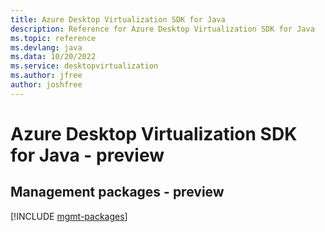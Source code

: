 ```yaml
---
title: Azure Desktop Virtualization SDK for Java
description: Reference for Azure Desktop Virtualization SDK for Java
ms.topic: reference
ms.devlang: java
ms.data: 10/20/2022
ms.service: desktopvirtualization
ms.author: jfree
author: joshfree
---
```

# Azure Desktop Virtualization SDK for Java - preview

## Management packages - preview
[!INCLUDE [mgmt-packages](desktop-virtualization-mgmt-index.md)]